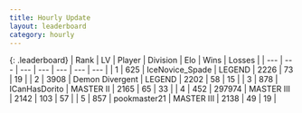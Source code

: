 ```yaml
---
title: Hourly Update
layout: leaderboard
category: hourly
---
```


{: .leaderboard}
| Rank | LV | Player | Division | Elo | Wins | Losses |
| --- | --- | --- | --- | --- | --- | --- |
| <span data-change="0">1</span> | 625 | <span title="ID: 597289">IceNovice_Spade</span> | LEGEND | <span data-change="0">2226</span> | <span data-change="0">73</span> | <span data-change="0">19</span> |
| <span data-change="0">2</span> | 3908 | <span title="ID: 370081">Demon Divergent</span> | LEGEND | <span data-change="0">2202</span> | <span data-change="0">58</span> | <span data-change="0">15</span> |
| <span data-change="1">3</span> | 878 | <span title="ID: 415713">ICanHasDorito</span> | MASTER II | <span data-change="0">2165</span> | <span data-change="0">65</span> | <span data-change="0">33</span> |
| <span data-change="-1">4</span> | 452 | <span title="ID: 544038">297974</span> | MASTER III | <span data-change="-37">2142</span> | <span data-change="2">103</span> | <span data-change="4">57</span> |
| <span data-change="0">5</span> | 857 | <span title="ID: 652474">pookmaster21</span> | MASTER III | <span data-change="0">2138</span> | <span data-change="0">49</span> | <span data-change="0">19</span> |
